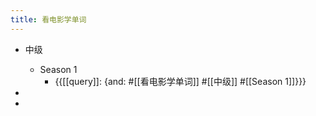 ```yaml
---
title: 看电影学单词
---
```


- 中级
	 - Season 1
		 - {{[[query]]: {and: #[[看电影学单词]] #[[中级]] #[[Season 1]]}}}

- 

- 
